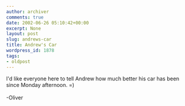 ```yaml
---
author: archiver
comments: true
date: 2002-06-26 05:10:42+00:00
excerpt: None
layout: post
slug: andrews-car
title: Andrew's Car
wordpress_id: 1878
tags:
- oldpost
---
```


I'd like everyone here to tell Andrew how much better his car has been since Monday afternoon. =)<br /><br />-Oliver